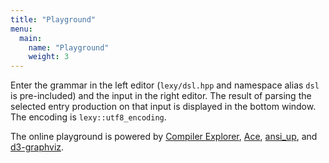 ```yaml
---
title: "Playground"
menu:
  main:
    name: "Playground"
    weight: 3
---
```


Enter the grammar in the left editor (`lexy/dsl.hpp` and namespace alias `dsl` is pre-included) and the input in the right editor.
The result of parsing the selected entry production on that input is displayed in the bottom window.
The encoding is `lexy::utf8_encoding`.

The online playground is powered by [Compiler Explorer](https://godbolt.org/), [Ace](https://ace.c9.io/), [ansi_up](https://github.com/drudru/ansi_up), and [d3-graphviz](https://github.com/magjac/d3-graphviz).

